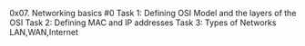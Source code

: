 0x07. Networking basics #0
Task 1: Defining OSI Model and the layers of the OSI
Task 2: Defining MAC and IP addresses
Task 3: Types of Networks LAN,WAN,Internet